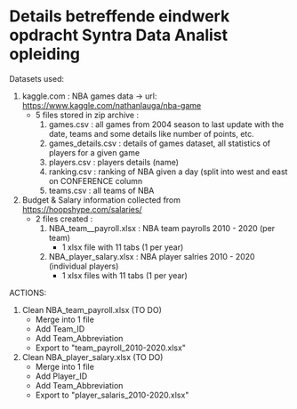 # Details betreffende eindwerk opdracht Syntra Data Analist opleiding


Datasets used:
  1. kaggle.com : NBA games data -> url: https://www.kaggle.com/nathanlauga/nba-game
      - 5 files stored in zip archive :
          1) games.csv : all games from 2004 season to last update with the date, teams and some details like number of points, etc.
          2) games_details.csv : details of games dataset, all statistics of players for a given game
          3) players.csv : players details (name)
          4) ranking.csv : ranking of NBA given a day (split into west and east on CONFERENCE column
          5) teams.csv : all teams of NBA
  2. Budget & Salary information collected from https://hoopshype.com/salaries/
      - 2 files created :
          1) NBA_team__payroll.xlsx : NBA team payrolls 2010 - 2020 (per team)
             - 1 xlsx file with 11 tabs (1 per year)
          3) NBA_player_salary.xlsx : NBA player salries 2010 - 2020 (individual players)
             - 1 xlsx files with 11 tabs (1 per year)

ACTIONS:
1. Clean NBA_team_payroll.xlsx (TO DO)
    - Merge into 1 file
    - Add Team_ID
    - Add Team_Abbreviation
    - Export to "team_payroll_2010-2020.xlsx"
2. Clean NBA_player_salary.xlsx (TO DO)
    - Merge into 1 file
    - Add Player_ID
    - Add Team_Abbreviation
    - Export to "player_salaris_2010-2020.xlsx"
